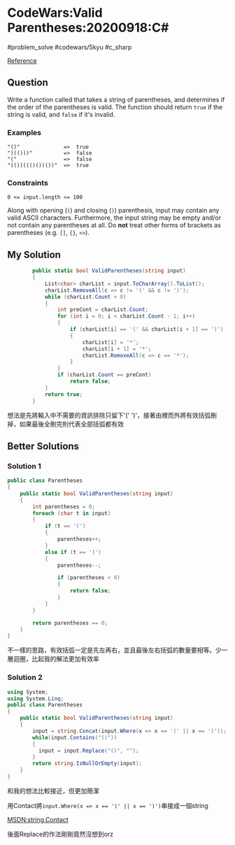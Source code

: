 # CodeWars:Valid Parentheses:20200918:C\#

#problem_solve #codewars/5kyu #c_sharp

[Reference](https://www.codewars.com/kata/52774a314c2333f0a7000688/csharp)

## Question

Write a function called that takes a string of parentheses, and determines if the order of the parentheses is valid. The function should return `true` if the string is valid, and `false` if it's invalid.

### Examples

```
"()"              =>  true
")(()))"          =>  false
"("               =>  false
"(())((()())())"  =>  true
```

### Constraints

```
0 <= input.length <= 100
```

Along with opening (`(`) and closing (`)`) parenthesis, input may contain any valid ASCII characters. Furthermore, the input string may be empty and/or not contain any parentheses at all. Do **not** treat other forms of brackets as parentheses (e.g. `[]`, `{}`, `<>`).

## My Solution

```C#
        public static bool ValidParentheses(string input)
        {
            List<char> charList = input.ToCharArray().ToList();
            charList.RemoveAll(c => c != '(' && c != ')');
            while (charList.Count > 0)
            {
                int preCont = charList.Count;
                for (int i = 0; i < charList.Count - 1; i++)
                {
                    if (charList[i] == '(' && charList[i + 1] == ')')
                    {
                        charList[i] = '*';
                        charList[i + 1] = '*';
                        charList.RemoveAll(c => c == '*');
                    }
                }
                if (charList.Count == preCont)
                    return false;
            }
            return true;
        }
```

想法是先將輸入中不需要的資訊排除只留下'(' ')'，接著由裡而外將有效括弧刪掉，如果最後全刪完則代表全部括弧都有效

## Better Solutions

### Solution 1

```C#
public class Parentheses
{
    public static bool ValidParentheses(string input)
    {
        int parentheses = 0;
        foreach (char t in input)
        {
            if (t == '(')
            {
                parentheses++;
            }
            else if (t == ')')
            {
                parentheses--;

                if (parentheses < 0)
                {
                    return false;
                }
            }
        }

        return parentheses == 0;
    }
}
```

不一樣的思路，有效括弧一定是先左再右，並且最後左右括弧的數量要相等。少一層迴圈，比起我的解法更加有效率

### Solution 2

```C#
using System;
using System.Linq;
public class Parentheses
{
    public static bool ValidParentheses(string input)
    {
        input = string.Concat(input.Where(x => x == '(' || x == ')'));
        while(input.Contains("()"))
        {
          input = input.Replace("()", "");
        }
        return string.IsNullOrEmpty(input);
    }
}
```

和我的想法比較接近，但更加簡潔

用Contact將`input.Where(x => x == '(' || x == ')')`串接成一個string

[MSDN:string.Contact](https://docs.microsoft.com/zh-tw/dotnet/api/system.string.concat?view=netcore-3.1)

後面Replace的作法剛剛竟然沒想到orz
